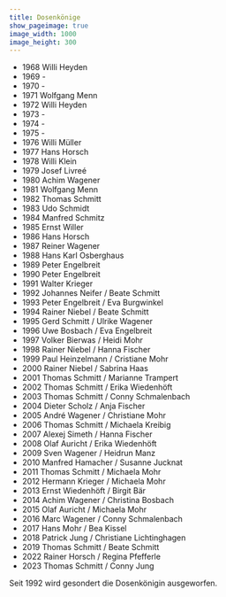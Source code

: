 ```yaml
---
title: Dosenkönige
show_pageimage: true
image_width: 1000
image_height: 300
---
```


* 1968 Willi Heyden 
* 1969 - 
* 1970 - 
* 1971 Wolfgang Menn 
* 1972 Willi Heyden 
* 1973 - 
* 1974 - 
* 1975 - 
* 1976 Willi Müller 
* 1977 Hans Horsch 
* 1978 Willi Klein 
* 1979 Josef Livreé 
* 1980 Achim Wagener 
* 1981 Wolfgang Menn 
* 1982 Thomas Schmitt 
* 1983 Udo Schmidt 
* 1984 Manfred Schmitz 
* 1985 Ernst Willer 
* 1986 Hans Horsch 
* 1987 Reiner Wagener 
* 1988 Hans Karl Osberghaus 
* 1989 Peter Engelbreit 
* 1990 Peter Engelbreit 
* 1991 Walter Krieger 
* 1992 Johannes Neifer / Beate Schmitt 
* 1993 Peter Engelbreit / Eva Burgwinkel 
* 1994 Rainer Niebel / Beate Schmitt 
* 1995 Gerd Schmitt / Ulrike Wagener 
* 1996 Uwe Bosbach / Eva Engelbreit 
* 1997 Volker Bierwas / Heidi Mohr 
* 1998 Rainer Niebel / Hanna Fischer 
* 1999 Paul Heinzelmann / Cristiane Mohr 
* 2000 Rainer Niebel / Sabrina Haas 
* 2001 Thomas Schmitt / Marianne Trampert 
* 2002 Thomas Schmitt / Erika Wiedenhöft 
* 2003 Thomas Schmitt / Conny Schmalenbach 
* 2004 Dieter Scholz / Anja Fischer 
* 2005 André Wagener / Christiane Mohr 
* 2006 Thomas Schmitt / Michaela Kreibig 
* 2007 Alexej Simeth / Hanna Fischer 
* 2008 Olaf Auricht / Erika Wiedenhöft 
* 2009 Sven Wagener / Heidrun Manz 
* 2010 Manfred Hamacher / Susanne Jucknat 
* 2011 Thomas Schmitt / Michaela Mohr 
* 2012 Hermann Krieger / Michaela Mohr 
* 2013 Ernst Wiedenhöft / Birgit Bär 
* 2014 Achim Wagener / Christina Bosbach 
* 2015 Olaf Auricht / Michaela Mohr 
* 2016 Marc Wagener / Conny Schmalenbach
* 2017 Hans Mohr / Bea Kissel
* 2018 Patrick Jung / Christiane Lichtinghagen
* 2019 Thomas Schmitt / Beate Schmitt
* 2022 Rainer Horsch / Regina Pfefferle
* 2023 Thomas Schmitt / Conny Jung


Seit 1992 wird gesondert die Dosenkönigin ausgeworfen.